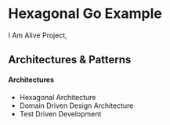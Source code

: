 # Hexagonal Go Example

I Am Alive Project,

## Architectures & Patterns

#### Architectures
- Hexagonal Architecture
- Domain Driven Design Architecture
- Test Driven Development
